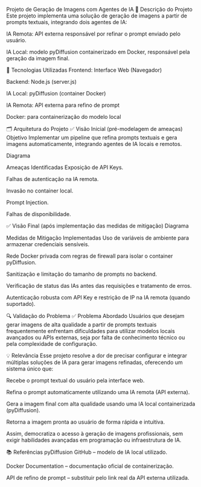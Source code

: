 Projeto de Geração de Imagens com Agentes de IA
📌 Descrição do Projeto
Este projeto implementa uma solução de geração de imagens a partir de prompts textuais, integrando dois agentes de IA:

IA Remota: API externa responsável por refinar o prompt enviado pelo usuário.

IA Local: modelo pyDiffusion containerizado em Docker, responsável pela geração da imagem final.

🚀 Tecnologias Utilizadas
Frontend: Interface Web (Navegador)

Backend: Node.js (server.js)

IA Local: pyDiffusion (container Docker)

IA Remota: API externa para refino de prompt

Docker: para containerização do modelo local

🗂️ Arquitetura do Projeto
✅ Visão Inicial (pré-modelagem de ameaças)
Objetivo
Implementar um pipeline que refina prompts textuais e gera imagens automaticamente, integrando agentes de IA locais e remotos.

Diagrama

Ameaças Identificadas
Exposição de API Keys.

Falhas de autenticação na IA remota.

Invasão no container local.

Prompt Injection.

Falhas de disponibilidade.

✅ Visão Final (após implementação das medidas de mitigação)
Diagrama

Medidas de Mitigação Implementadas
Uso de variáveis de ambiente para armazenar credenciais sensíveis.

Rede Docker privada com regras de firewall para isolar o container pyDiffusion.

Sanitização e limitação do tamanho de prompts no backend.

Verificação de status das IAs antes das requisições e tratamento de erros.

Autenticação robusta com API Key e restrição de IP na IA remota (quando suportado).

🔍 Validação do Problema
✅ Problema Abordado
Usuários que desejam gerar imagens de alta qualidade a partir de prompts textuais frequentemente enfrentam dificuldades para utilizar modelos locais avançados ou APIs externas, seja por falta de conhecimento técnico ou pela complexidade de configuração.

💡 Relevância
Esse projeto resolve a dor de precisar configurar e integrar múltiplas soluções de IA para gerar imagens refinadas, oferecendo um sistema único que:

Recebe o prompt textual do usuário pela interface web.

Refina o prompt automaticamente utilizando uma IA remota (API externa).

Gera a imagem final com alta qualidade usando uma IA local containerizada (pyDiffusion).

Retorna a imagem pronta ao usuário de forma rápida e intuitiva.

Assim, democratiza o acesso à geração de imagens profissionais, sem exigir habilidades avançadas em programação ou infraestrutura de IA.

📚 Referências
pyDiffusion GitHub – modelo de IA local utilizado.

Docker Documentation – documentação oficial de containerização.

API de refino de prompt – substituir pelo link real da API externa utilizada.
